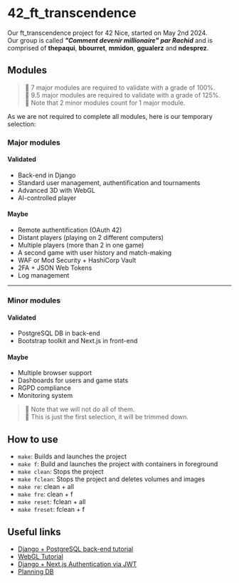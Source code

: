 # 42_ft_transcendence
Our ft_transcendence project for 42 Nice, started on May 2nd 2024.  
Our group is called ***"Comment devenir millionaire" par Rachid*** and is comprised of **thepaqui**, **bbourret**, **mmidon**, **ggualerz** and **ndesprez**.

## Modules

> 📝 7 major modules are required to validate with a grade of 100%.  
> 📝 9.5 major modules are required to validate with a grade of 125%.  
> 📝 Note that 2 minor modules count for 1 major module.  

As we are not required to complete all modules, here is our temporary selection:
### Major modules
#### Validated
- Back-end in Django
- Standard user management, authentification and tournaments
- Advanced 3D with WebGL
- AI-controlled player
#### Maybe
- Remote authentification (OAuth 42)
- Distant players (playing on 2 different computers)
- Multiple players (more than 2 in one game)
- A second game with user history and match-making
- WAF or Mod Security + HashiCorp Vault
- 2FA + JSON Web Tokens
- Log management
---
### Minor modules
#### Validated
- PostgreSQL DB in back-end
- Bootstrap toolkit and Next.js in front-end
#### Maybe
- Multiple browser support
- Dashboards for users and game stats
- RGPD compliance
- Monitoring system

> 📝 Note that we will not do all of them.  
> 📝 This is just the first selection, it will be trimmed down.  

## How to use

- `make`: Builds and launches the project
- `make f`: Build and launches the project with containers in foreground
- `make clean`: Stops the project
- `make fclean`: Stops the project and deletes volumes and images
- `make re`: clean + all
- `make fre`: clean + f
- `make reset`: fclean + all
- `make freset`: fclean + f

## Useful links

- [Django + PostgreSQL back-end tutorial](https://www.w3schools.com/django/)
- [WebGL Tutorial](https://webglfundamentals.org/webgl/lessons/fr/)
- [Django + Next.js Authentication via JWT](https://youtu.be/2pZmxh8Tf78?si=jPOXNSQpZQVSJl1u)
- [Planning DB](https://app.diagrams.net/)
